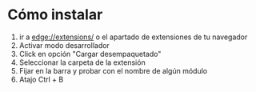 # Cómo instalar

1. ir a [edge://extensions/](edge://extensions/) o el apartado de extensiones de tu navegador
2. Activar modo desarrollador
3. Click en opción "Cargar desempaquetado"
4. Seleccionar la carpeta de la extensión
5. Fijar en la barra y probar con el nombre de algún módulo
6. Atajo Ctrl + B